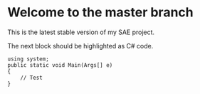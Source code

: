 # Welcome to the master branch

This is the latest stable version of my SAE project.

The next block should be highlighted as C# code.

```charp
using system;
public static void Main(Args[] e)
{
    // Test
}
```

